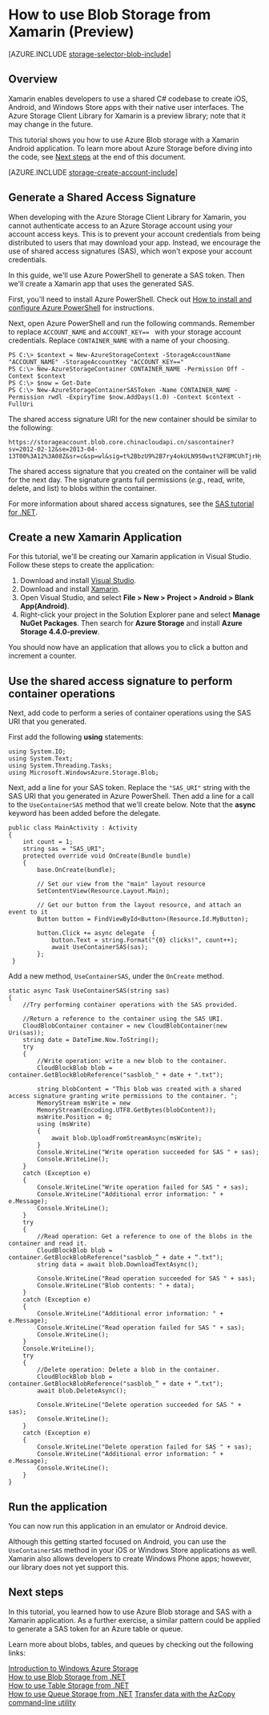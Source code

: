 <properties
	pageTitle="How to use Blob Storage from Xamarin (Preview) | Windows Azure"
	description="The Azure Storage Client Library for Xamarin preview enables developers to create iOS, Android, and Windows Store apps with their native user interfaces. This tutorial shows how to use Xamarin to create an Android application that uses Azure Blob storage."
	services="storage"
	documentationCenter="xamarin"
	authors="micurd"
	manager=""
	editor="tysonn"/>

<tags
	ms.service="storage"
	ms.date="12/01/2015"
	wacn.date=""/>

# How to use Blob Storage from Xamarin (Preview)

[AZURE.INCLUDE [storage-selector-blob-include](../includes/storage-selector-blob-include.md)]

## Overview

Xamarin enables developers to use a shared C# codebase to create iOS, Android, and Windows Store apps with their native user interfaces. The Azure Storage Client Library for Xamarin is a preview library; note that it may change in the future.

This tutorial shows you how to use Azure Blob storage with a Xamarin Android application. To learn more about Azure Storage before diving into the code, see [Next steps](#next-steps) at the end of this document.

[AZURE.INCLUDE [storage-create-account-include](../includes/storage-create-account-include.md)]

## Generate a Shared Access Signature

When developing with the Azure Storage Client Library for Xamarin, you cannot authenticate access to an Azure Storage account using your account access keys. This is to prevent your account credentials from being distributed to users that may download your app. Instead, we encourage the use of shared access signatures (SAS), which won't expose your account credentials.

In this guide, we'll use Azure PowerShell to generate a SAS token. Then we'll create a Xamarin app that uses the generated SAS.

First, you'll need to install Azure PowerShell. Check out [How to install and configure Azure PowerShell](/documentation/articles/powershell-install-configure#Install) for instructions.

Next, open Azure PowerShell and run the following commands. Remember to replace `ACCOUNT_NAME` and `ACCOUNT_KEY== ` with your storage account credentials. Replace `CONTAINER_NAME` with a name of your choosing.

    PS C:\> $context = New-AzureStorageContext -StorageAccountName "ACCOUNT_NAME" -StorageAccountKey "ACCOUNT_KEY=="
	PS C:\> New-AzureStorageContainer CONTAINER_NAME -Permission Off -Context $context
	PS C:\> $now = Get-Date
	PS C:\> New-AzureStorageContainerSASToken -Name CONTAINER_NAME -Permission rwdl -ExpiryTime $now.AddDays(1.0) -Context $context -FullUri

The shared access signature URI for the new container should be similar to the following:

	https://storageaccount.blob.core.chinacloudapi.cn/sascontainer?sv=2012-02-12&se=2013-04-13T00%3A12%3A08Z&sr=c&sp=wl&sig=t%2BbzU9%2B7ry4okULN9S0wst%2F8MCUhTjrHyV9rDNLSe8g%3Dsss

The shared access signature that you created on the container will be valid for the next day. The signature grants full permissions (*e.g.*, read, write, delete, and list) to blobs within the container.

For more information about shared access signatures, see the [SAS tutorial for .NET](/documentation/articles/storage-dotnet-shared-access-signature-part-2).

## Create a new Xamarin Application

For this tutorial, we'll be creating our Xamarin application in Visual Studio. Follow these steps to create the application:

1. Download and install [Visual Studio](https://www.visualstudio.com/).
2. Download and install [Xamarin](http://xamarin.com/platform).
3. Open Visual Studio, and select **File > New > Project > Android > Blank App(Android)**.
4. Right-click your project in the Solution Explorer pane and select **Manage NuGet Packages**. Then search for **Azure Storage** and install **Azure Storage 4.4.0-preview**.

You should now have an application that allows you to click a button and increment a counter.

## Use the shared access signature to perform container operations

Next, add code to perform a series of container operations using the SAS URI that you generated.

First add the following **using** statements:

	using System.IO;
	using System.Text;
	using System.Threading.Tasks;
	using Microsoft.WindowsAzure.Storage.Blob;


Next, add a line for your SAS token. Replace the `"SAS_URI"` string with the SAS URI that you generated in Azure PowerShell. Then add a line for a call to the `UseContainerSAS` method that we'll create below. Note that the **async** keyword has been added before the delegate.


	public class MainActivity : Activity
	{
    	int count = 1;
    	string sas = "SAS_URI";
    	protected override void OnCreate(Bundle bundle)
    	{
        	base.OnCreate(bundle);

        	// Set our view from the "main" layout resource
        	SetContentView(Resource.Layout.Main);

        	// Get our button from the layout resource, and attach an event to it
        	Button button = FindViewById<Button>(Resource.Id.MyButton);

        	button.Click += async delegate	{
             	button.Text = string.Format("{0} clicks!", count++);
             	await UseContainerSAS(sas);
         	};
     }

Add a new method, `UseContainerSAS`, under the `OnCreate` method.

	static async Task UseContainerSAS(string sas)
	{
    	//Try performing container operations with the SAS provided.

    	//Return a reference to the container using the SAS URI.
    	CloudBlobContainer container = new CloudBlobContainer(new Uri(sas));
    	string date = DateTime.Now.ToString();
    	try
    	{
        	//Write operation: write a new blob to the container.
        	CloudBlockBlob blob = container.GetBlockBlobReference("sasblob_" + date + ".txt");

        	string blobContent = "This blob was created with a shared access signature granting write permissions to the container. ";
        	MemoryStream msWrite = new
        	MemoryStream(Encoding.UTF8.GetBytes(blobContent));
        	msWrite.Position = 0;
        	using (msWrite)
         	{
             	await blob.UploadFromStreamAsync(msWrite);
         	}
         	Console.WriteLine("Write operation succeeded for SAS " + sas);
         	Console.WriteLine();
     	}
     	catch (Exception e)
     	{
        	Console.WriteLine("Write operation failed for SAS " + sas);
        	Console.WriteLine("Additional error information: " + e.Message);
        	Console.WriteLine();
     	}
     	try
     	{
        	//Read operation: Get a reference to one of the blobs in the container and read it.
        	CloudBlockBlob blob = container.GetBlockBlobReference("sasblob_” + date + “.txt");
        	string data = await blob.DownloadTextAsync();

        	Console.WriteLine("Read operation succeeded for SAS " + sas);
        	Console.WriteLine("Blob contents: " + data);
     	}
     	catch (Exception e)
     	{
        	Console.WriteLine("Additional error information: " + e.Message);
       		Console.WriteLine("Read operation failed for SAS " + sas);
        	Console.WriteLine();
     	}
     	Console.WriteLine();
     	try
     	{
        	//Delete operation: Delete a blob in the container.
         	CloudBlockBlob blob = container.GetBlockBlobReference("sasblob_” + date + “.txt");
         	await blob.DeleteAsync();

         	Console.WriteLine("Delete operation succeeded for SAS " + sas);
         	Console.WriteLine();
     	}
     	catch (Exception e)
     	{
        	Console.WriteLine("Delete operation failed for SAS " + sas);
        	Console.WriteLine("Additional error information: " + e.Message);
        	Console.WriteLine();
     	}
	}

## Run the application

You can now run this application in an emulator or Android device.

Although this getting started focused on Android, you can use the `UseContainerSAS` method in your iOS or Windows Store applications as well. Xamarin also allows developers to create Windows Phone apps; however, our library does not yet support this.

## Next steps

In this tutorial, you learned how to use Azure Blob storage and SAS with a Xamarin application. As a further exercise, a similar pattern could be applied to generate a SAS token for an Azure table or queue.

Learn more about blobs, tables, and queues by checking out the following links:

[Introduction to Windows Azure Storage](/documentation/articles/storage-introduction)  
[How to use Blob Storage from .NET](/documentation/articles/storage-dotnet-how-to-use-blobs)  
[How to use Table Storage from .NET](/documentation/articles/storage-dotnet-how-to-use-tables)  
[How to use Queue Storage from .NET](/documentation/articles/storage-dotnet-how-to-use-queues)
[Transfer data with the AzCopy command-line utility](/documentation/articles/storage-use-azcopy)
